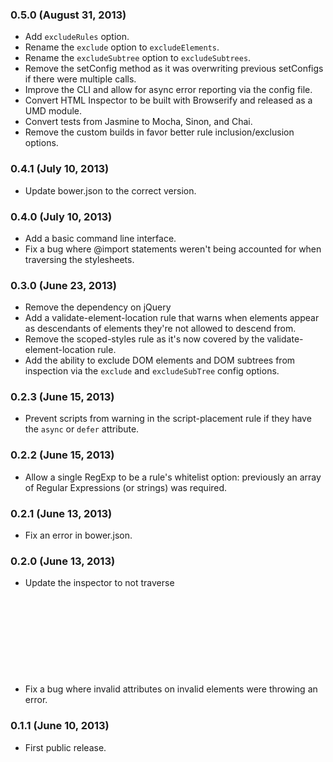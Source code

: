 ### 0.5.0 (August 31, 2013)

* Add `excludeRules` option.
* Rename the `exclude` option to `excludeElements`.
* Rename the `excludeSubtree` option to `excludeSubtrees`.
* Remove the setConfig method as it was overwriting previous setConfigs if there were multiple calls.
* Improve the CLI and allow for async error reporting via the config file.
* Convert HTML Inspector to be built with Browserify and released as a UMD module.
* Convert tests from Jasmine to Mocha, Sinon, and Chai.
* Remove the custom builds in favor better rule inclusion/exclusion options.

### 0.4.1 (July 10, 2013)

* Update bower.json to the correct version.

### 0.4.0 (July 10, 2013)

* Add a basic command line interface.
* Fix a bug where @import statements weren't being accounted for when traversing the stylesheets.

### 0.3.0 (June 23, 2013)

* Remove the dependency on jQuery
* Add a validate-element-location rule that warns when elements appear as descendants of elements they're not allowed to descend from.
* Remove the scoped-styles rule as it's now covered by the validate-element-location rule.
* Add the ability to exclude DOM elements and DOM subtrees from inspection via the `exclude` and `excludeSubTree` config options.

### 0.2.3 (June 15, 2013)

* Prevent scripts from warning in the script-placement rule if they have the `async` or `defer` attribute.

### 0.2.2 (June 15, 2013)

* Allow a single RegExp to be a rule's whitelist option: previously an array of Regular Expressions (or strings) was required.

### 0.2.1 (June 13, 2013)

* Fix an error in bower.json.

### 0.2.0 (June 13, 2013)

* Update the inspector to not traverse <svg> elements and their children until rules for them can be added.
* Fix a bug where invalid attributes on invalid elements were throwing an error.

### 0.1.1 (June 10, 2013)

* First public release.